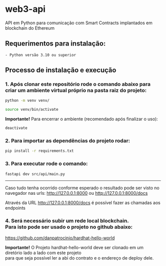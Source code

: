 # web3-api
API em Python para comunicação com Smart Contracts implantados em blockchain do Ethereum

## Requerimentos para instalação:
    - Python versão 3.10 ou superior

## Processo de instalação e execução
### 1. Após clonar este repositório rode o comando abaixo para criar um ambiente virtual próprio na pasta raiz do projeto:

```sh
python -m venv venv/
```

```sh
source venv/bin/activate
```

**Importante!** Para encerrar o ambiente (recomendado após finalizar o uso):

```sh
deactivate
```

### 2. Para importar as dependências do projeto rodar:

```sh
pip install -r requirements.txt
```

### 3. Para executar rode o comando:

```sh
fastapi dev src/api/main.py
```

---
Caso tudo tenha ocorrido conforme esperado o resultado pode ser visto no navegador nas urls: http://127.0.0.1:8000 ou http://127.0.0.1:8000/docs

Através da URL http://127.0.0.1:8000/docs é possível fazer as chamadas aos endpoints

### 4. Será necessário subir um rede local blockchain.<br>Para isto pode ser usado o projeto no github abaixo:

https://github.com/danpatrocinio/hardhat-hello-world

**Importante!** O Projeto hardhat-hello-world deve ser clonado em um diretório lado a lado com este projeto<br>
para que seja possível ler a abi do contrato e o endereço de deploy dele.

